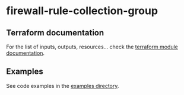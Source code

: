 # firewall-rule-collection-group

## Terraform documentation
For the list of inputs, outputs, resources... check the [terraform module documentation](tfdocs.md).

## Examples
See code examples in the [examples directory](examples/).
